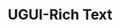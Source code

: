 ---
layout: article
title: UGUI-Rich Text
tags: ["Unity", "UGUI"]
key: RichText
permalink: docs/UGUI/RichText
aside:
  toc: true
sidebar:
  nav: docs-UGUI
---